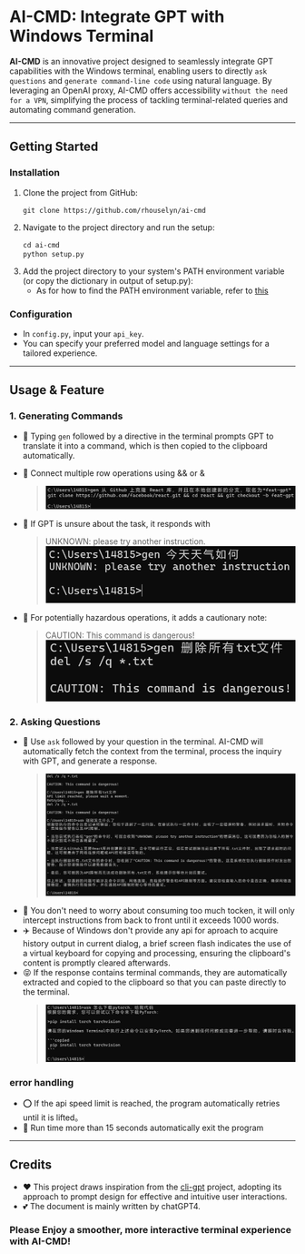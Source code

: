 # AI-CMD: Integrate GPT with Windows Terminal

**AI-CMD** is an innovative project designed to seamlessly integrate GPT capabilities with the Windows terminal, enabling users to directly `ask questions` and `generate command-line code` using natural language. By leveraging an OpenAI proxy, AI-CMD offers accessibility `without the need for a VPN`, simplifying the process of tackling terminal-related queries and automating command generation.

---
## Getting Started

### Installation
1. Clone the project from GitHub:
   ```
   git clone https://github.com/rhouselyn/ai-cmd
   ```
2. Navigate to the project directory and run the setup:
   ```
   cd ai-cmd
   python setup.py
   ```
3. Add the project directory to your system's PATH environment variable (or copy the dictionary in output of setup.py):
   - As for how to find the PATH environment variable, refer to [this](https://support.esri.com/zh-cn/knowledge-base/edit-an-environment-variable-1462478594981-000002146)

### Configuration
- In `config.py`, input your `api_key`.
- You can specify your preferred model and language settings for a tailored experience.
---
## Usage & Feature

### 1. Generating Commands
- :running: Typing `gen` followed by a directive in the terminal prompts GPT to translate it into a command, which is then copied to the clipboard automatically.
- :couple_with_heart: Connect multiple row operations using && or &
  > ![image](imgs/309721211-60b89883-3303-4fdf-b1c2-024e901f5eb6.png)

- :pig: If GPT is unsure about the task, it responds with
  > UNKNOWN: please try another instruction.
  ![image](imgs/309720831-dc76c452-4e89-4250-a516-f08bcf8e1f4e.png)

- :sparkler: For potentially hazardous operations, it adds a cautionary note:
  > CAUTION: This command is dangerous!
  ![image](imgs/309721026-40905fbe-3369-40e8-9962-9d8df8684ff8.png)
  
### 2. Asking Questions
- :boot: Use `ask` followed by your question in the terminal. AI-CMD will automatically fetch the context from the terminal, process the inquiry with GPT, and generate a response.
   > ![image](imgs/309721819-07c22102-83b9-4b20-b084-b17f963d7351.png)
- :hamburger: You don't need to worry about consuming too much tocken, it will only intercept instructions from back to front until it exceeds 1000 words.
- :airplane: Because of Windows don't provide any api for aproach to acquire history output in current dialog, a brief screen flash indicates the use of a virtual keyboard for copying and processing, ensuring the clipboard's content is promptly cleared afterwards.
- :stuck_out_tongue_closed_eyes: If the response contains terminal commands, they are automatically extracted and copied to the clipboard so that you can paste directly to the terminal.
   > ![image](imgs/309722418-29360a4c-0ffa-4a63-9522-bb47b91b2ed0.png)
   
### error handling
- :o: If the api speed limit is reached, the program automatically retries until it is lifted。
- :red_circle: Run time more than 15 seconds automatically exit the program
  
---
## Credits
- :heart: This project draws inspiration from the [cli-gpt](https://github.com/MagicCube/cli-gpt?tab=readme-ov-file) project, adopting its approach to prompt design for effective and intuitive user interactions. 
- :two_hearts: The document is mainly written by chatGPT4.

### Please Enjoy a smoother, more interactive terminal experience with AI-CMD!
